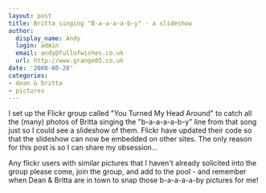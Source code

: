 ```yaml
---
layout: post
title: Britta singing "B-a-a-a-a-b-y" - a slideshow
author:
  display_name: Andy
  login: admin
  email: andy@fullofwishes.co.uk
  url: http://www.grange85.co.uk
date: '2008-08-20'
categories:
- dean & britta
- pictures
---
```

<p>I set up the Flickr group called "You Turned My Head Around" to catch all the (many) photos of Britta singing the "b-a-a-a-a-b-y" line from that song just so I could see a slideshow of them. Flickr have updated their code so that the slideshow can now be embedded on other sites. The only reason for this post is so I can share my obsession...</p>
<p><figure class="caption "><figcaption class="caption-text"></figcaption></figure></p>
<p>Any flickr users with similar pictures that I haven't already solicited into the group please come, join the group, and add to the pool - and remember when Dean & Britta are in town to snap those b-a-a-a-a-by pictures for me!</p>
